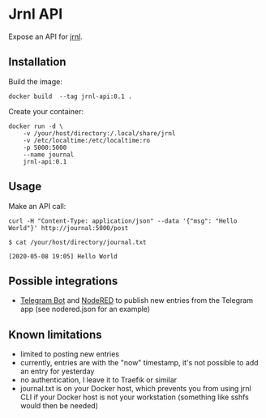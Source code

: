 # Jrnl API

Expose an API for [jrnl](https://jrnl.sh/).

## Installation

Build the image:

```
docker build  --tag jrnl-api:0.1 .
```

Create your container:

```
docker run -d \
    -v /your/host/directory:/.local/share/jrnl 
    -v /etc/localtime:/etc/localtime:ro
    -p 5000:5000 
    --name journal
    jrnl-api:0.1
```

## Usage

Make an API call:

```
curl -H "Content-Type: application/json" --data '{"msg": "Hello World"}' http://journal:5000/post
```

```
$ cat /your/host/directory/journal.txt

[2020-05-08 19:05] Hello World
```

## Possible integrations

- [Telegram Bot](https://core.telegram.org/bots) and [NodeRED](https://nodered.org/) to publish new entries from the Telegram app (see nodered.json for an example)

## Known limitations

- limited to posting new entries
- currently, entries are with the "now" timestamp, it's not possible to add an entry for yesterday
- no authentication, I leave it to Traefik or similar
- journal.txt is on your Docker host, which prevents you from using jrnl CLI if your Docker host is not your workstation (something like sshfs would then be needed)
